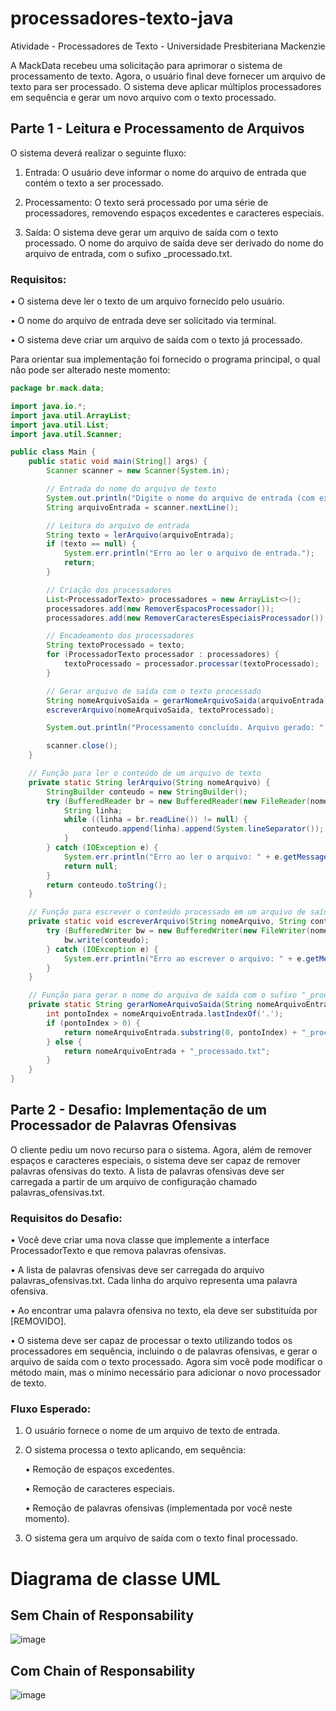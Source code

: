 # processadores-texto-java
Atividade - Processadores de Texto - Universidade Presbiteriana Mackenzie 

A MackData recebeu uma solicitação para aprimorar o sistema de processamento de texto. Agora, o usuário final deve fornecer um arquivo de texto para ser processado. O sistema deve aplicar múltiplos processadores em sequência e gerar um novo arquivo com o texto processado.

## Parte 1 - Leitura e Processamento de Arquivos
O sistema deverá realizar o seguinte fluxo:

1. Entrada: O usuário deve informar o nome do arquivo de entrada que contém o texto a ser processado.

2. Processamento: O texto será processado por uma série de processadores, removendo espaços excedentes e caracteres especiais.

3. Saída: O sistema deve gerar um arquivo de saída com o texto processado. O nome do arquivo de saída deve ser derivado do nome do arquivo de entrada, com o sufixo _processado.txt.

### Requisitos:

• O sistema deve ler o texto de um arquivo fornecido pelo usuário.

• O nome do arquivo de entrada deve ser solicitado via terminal.

• O sistema deve criar um arquivo de saída com o texto já processado.

Para orientar sua implementação foi fornecido o programa principal, o qual não pode ser alterado neste momento:

````java
package br.mack.data;

import java.io.*;
import java.util.ArrayList;
import java.util.List;
import java.util.Scanner;

public class Main {
    public static void main(String[] args) {
        Scanner scanner = new Scanner(System.in);

        // Entrada do nome do arquivo de texto
        System.out.println("Digite o nome do arquivo de entrada (com extensão .txt):");
        String arquivoEntrada = scanner.nextLine();

        // Leitura do arquivo de entrada
        String texto = lerArquivo(arquivoEntrada);
        if (texto == null) {
            System.err.println("Erro ao ler o arquivo de entrada.");
            return;
        }

        // Criação dos processadores
        List<ProcessadorTexto> processadores = new ArrayList<>();
        processadores.add(new RemoverEspacosProcessador());
        processadores.add(new RemoverCaracteresEspeciaisProcessador());

        // Encadeamento dos processadores
        String textoProcessado = texto;
        for (ProcessadorTexto processador : processadores) {
            textoProcessado = processador.processar(textoProcessado);
        }

        // Gerar arquivo de saída com o texto processado
        String nomeArquivoSaida = gerarNomeArquivoSaida(arquivoEntrada);
        escreverArquivo(nomeArquivoSaida, textoProcessado);

        System.out.println("Processamento concluído. Arquivo gerado: " + nomeArquivoSaida);

        scanner.close();
    }

    // Função para ler o conteúdo de um arquivo de texto
    private static String lerArquivo(String nomeArquivo) {
        StringBuilder conteudo = new StringBuilder();
        try (BufferedReader br = new BufferedReader(new FileReader(nomeArquivo))) {
            String linha;
            while ((linha = br.readLine()) != null) {
                conteudo.append(linha).append(System.lineSeparator());
            }
        } catch (IOException e) {
            System.err.println("Erro ao ler o arquivo: " + e.getMessage());
            return null;
        }
        return conteudo.toString();
    }

    // Função para escrever o conteúdo processado em um arquivo de saída
    private static void escreverArquivo(String nomeArquivo, String conteudo) {
        try (BufferedWriter bw = new BufferedWriter(new FileWriter(nomeArquivo))) {
            bw.write(conteudo);
        } catch (IOException e) {
            System.err.println("Erro ao escrever o arquivo: " + e.getMessage());
        }
    }

    // Função para gerar o nome do arquivo de saída com o sufixo "_processado"
    private static String gerarNomeArquivoSaida(String nomeArquivoEntrada) {
        int pontoIndex = nomeArquivoEntrada.lastIndexOf('.');
        if (pontoIndex > 0) {
            return nomeArquivoEntrada.substring(0, pontoIndex) + "_processado.txt";
        } else {
            return nomeArquivoEntrada + "_processado.txt";
        }
    }
}
````
## Parte 2 - Desafio: Implementação de um Processador de Palavras Ofensivas
O cliente pediu um novo recurso para o sistema. Agora, além de remover espaços e caracteres especiais, o sistema deve ser capaz de remover palavras ofensivas do texto. A lista de palavras ofensivas deve ser carregada a partir de um arquivo de configuração chamado palavras_ofensivas.txt.

### Requisitos do Desafio:
• Você deve criar uma nova classe que implemente a interface ProcessadorTexto e que remova palavras ofensivas.

• A lista de palavras ofensivas deve ser carregada do arquivo palavras_ofensivas.txt. Cada linha do arquivo representa uma palavra ofensiva.

• Ao encontrar uma palavra ofensiva no texto, ela deve ser substituída por [REMOVIDO].

• O sistema deve ser capaz de processar o texto utilizando todos os processadores em sequência, incluindo o de palavras ofensivas, e gerar o arquivo de saída com o texto processado. Agora sim você pode modificar o método main, mas o mínimo necessário para adicionar o novo processador de texto.

### Fluxo Esperado:

1. O usuário fornece o nome de um arquivo de texto de entrada.

2. O sistema processa o texto aplicando, em sequência:

    • Remoção de espaços excedentes.

    • Remoção de caracteres especiais.

    • Remoção de palavras ofensivas (implementada por você neste momento).

3. O sistema gera um arquivo de saída com o texto final processado.


# Diagrama de classe UML
## Sem Chain of Responsability
![image](https://github.com/user-attachments/assets/75885d13-af46-4235-bb58-54df6cd2b0ca)

## Com Chain of Responsability
![image](https://github.com/user-attachments/assets/c0093704-2282-4ebf-98c4-b9b81183fe35)

